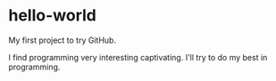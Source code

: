# hello-world
My first project to try GitHub.

I find programming very interesting captivating. I'll try to do my best in programming.
